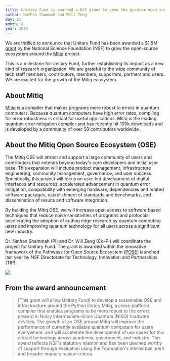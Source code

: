 ```yaml
---
title: Unitary Fund is awarded a NSF grant to grow the quantum open source ecosystem
author: Nathan Shammah and Will Zeng
day: 21
month: 8
year: 2023
---
```


We are thrilled to announce that Unitary Fund has been awarded a $1.5M [grant](https://www.nsf.gov/awardsearch/showAward?AWD_ID=2303643&HistoricalAwards=false) by the National Science Foundation (NSF) to grow the open-source ecosystem around the [Mitiq](https://mitiq.readthedocs.io/en/latest/) project. 

This is a milestone for Unitary Fund, further establishing its impact as a new kind of research organization. We are grateful to the wide community of tech staff members, contributors, members, supporters, partners and users. We are excited for the growth of the Mitiq ecosystem.  

## About Mitiq
[Mitiq](https://mitiq.readthedocs.io/en/latest/) is a compiler that makes programs more robust to errors in quantum computers. Because quantum computers have high error rates, compiling for error robustness is critical for useful applications. Mitiq is the leading quantum error mitigation compiler and has recently hit 100k downloads and is developed by a community of over 50 contributors worldwide.

## About the Mitiq Open Source Ecosystem (OSE)
The Mitiq OSE will attract and support a large community of users and contributors that extends beyond today's core developers and initial user base. This expansion will include product management, infrastructure engineering, community management, governance, and user success. Specifically, this project will focus on user-led development of digital interfaces and resources, accelerated advancement in quantum error mitigation, compatibility with emerging hardware, dependencies and related software packages, establishment of standards and benchmarks, and dissemination of results and software integration. 

By building the Mitiq OSE, we will increase open access to software based techniques that reduce noise sensitivities of programs and protocols, accelerating the adoption of cutting edge research by quantum computing users and improving quantum technology for all users across a significant new industry.

Dr. Nathan Shammah (PI) and Dr. Will Zeng (Co-PI) will coordinate the project for Unitary Fund.
The grant is awarded within the innovative framework of the Pathways for Open Source Ecosystem ([POSE](https://www.nsf.gov/pubs/2022/nsf22572/nsf22572.htm)) launched last year by NSF Directorate for Technology, Innovation and Partnerships (TIP).

![](/images/nsf_mitiq.png)

## From the award announcement
> [This grant will allow Unitary Fund] to develop a sustainable OSE and infrastructure around the Python library Mitiq, a cross-platform compiler that enables programs to be more robust to the errors present in Noisy Intermediate-Scale Quantum (NISQ) hardware devices. The growth of an OSE around Mitiq will improve the performance of currently available quantum computers for users everywhere, and will accelerate the development of use cases for this critical technology across academia, government, and industry.
> This award reflects NSF's statutory mission and has been deemed worthy of support through evaluation using the Foundation's intellectual merit and broader impacts review criteria.

